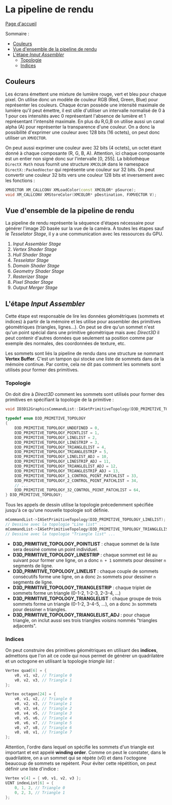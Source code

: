 # La pipeline de rendu

[Page d'accueil](README.md)

Sommaire : 
- [Couleurs](#couleurs)
- [Vue d'ensemble de la pipeline de rendu](#vue-densemble-de-la-pipeline-de-rendu)
- [L'étape *Input Assembler*](#létape-input-assembler)
    - [Topologie](#topologie)
    - [Indices](#indices)

## Couleurs
Les écrans émettent une mixture de lumière rouge, vert et bleu pour chaque pixel. On utilise donc un modèle de couleur RGB (Red, Green, Blue) pour représenter les couleurs. Chaque écran possède une intensité maximale de lumière qu'il peut émettre, il est utile d'utiliser un intervalle normalisé de 0 à 1 pour ces intensités avec 0 représentant l'absence de lumière et 1 représentant l'intensité maximale. En plus du R,G,B on utilise aussi un canal alpha (A) pour représenter la transparence d'une couleur. On a donc la possibilité d'exprimer une couleur avec 128 bits (16 octets), on peut donc utiliser un `XMVECTOR`.

On peut aussi exprimer une couleur avec 32 bits (4 octets), un octet étant donné à chaque composante (R, G, B, A). Attention, ici chaque composante est un entier non signé donc sur l'intervalle [0, 255]. La bibliothèque `DirectX Math` nous fournit une structure `XMCOLOR` dans le namespace `DirectX::PackedVector` qui représente une couleur sur 32 bits. On peut convertir une couleur 32 bits vers une couleur 128 bits et inversement avec les fonctions :
```cpp
XMVECTOR XM_CALLCONV XMLoadColor(const XMCOLOR* pSource);
void XM_CALLCONV XMStoreColor(XMCOLOR* pDestination, FXMVECTOR V);
```

## Vue d'ensemble de la pipeline de rendu
La pipeline de rendu représente la séquence d'étapes nécessaire pour générer l'image 2D basée sur la vue de la caméra. À toutes les étapes sauf le *Tesselator Stage*, il y a une communication avec les ressources du GPU.
1) *Input Assembler Stage*
2) *Vertex Shader Stage*
3) *Hull Shader Stage*
4) *Tesselator Stage*
5) *Domain Shader Stage*
6) *Geometry Shader Stage*
7) *Rasterizer Stage*
8) *Pixel Shader Stage*
9) *Output Merger Stage*


## L'étape *Input Assembler*
Cette étape est responsable de lire les données géométriques (sommets et indices) à partir de la mémoire et les utilise pour assembler des primitives géométriques (triangles, lignes...). On peut se dire qu'un sommet n'est qu'un point spécial dans une primitive géométrique mais avec *Direct3D* il peut contenir d'autres données que seulement sa position comme par exemple des normales, des coordonnées de texture, etc.

Les sommets sont liés la pipeline de rendu dans une structure se nommant **Vertex Buffer**. C'est un tampon qui stocke une liste de sommets dans de la mémoire continue. Par contre, cela ne dit pas comment les sommets sont utilisés pour former des primitives. 

### Topologie 
On doit dire à *Direct3D* comment les sommets sont utilisés pour former des primitives en spécifiant la topologie de la primitive : 
```cpp
void ID3D12GraphicsCommandList::IASetPrimitiveTopology(D3D_PRIMITIVE_TOPOLOGY Topology);

typedef enum D3D_PRIMITIVE_TOPOLOGY
{
    D3D_PRIMITIVE_TOPOLOGY_UNDEFINED = 0,
    D3D_PRIMITIVE_TOPOLOGY_POINTLIST = 1,
    D3D_PRIMITIVE_TOPOLOGY_LINELIST = 2,
    D3D_PRIMITIVE_TOPOLOGY_LINESTRIP = 3,
    D3D_PRIMITIVE_TOPOLOGY_TRIANGLELIST = 4,
    D3D_PRIMITIVE_TOPOLOGY_TRIANGLESTRIP = 5,
    D3D_PRIMITIVE_TOPOLOGY_LINELIST_ADJ = 10,
    D3D_PRIMITIVE_TOPOLOGY_LINESTRIP_ADJ = 11,
    D3D_PRIMITIVE_TOPOLOGY_TRIANGLELIST_ADJ = 12,
    D3D_PRIMITIVE_TOPOLOGY_TRIANGLESTRIP_ADJ = 13,
    D3D_PRIMITIVE_TOPOLOGY_1_CONTROL_POINT_PATCHLIST = 33,
    D3D_PRIMITIVE_TOPOLOGY_2_CONTROL_POINT_PATCHLIST = 34,
    // ...
    D3D_PRIMITIVE_TOPOLOGY_32_CONTROL_POINT_PATCHLIST = 64,
} D3D_PRIMITIVE_TOPOLOGY;
```
Tous les appels de dessin utilise la topologie précedemment spécifiée jusqu'à ce qu'une nouvelle topologie soit définie. 
```cpp
mCommandList->IASetPrimitiveTopology(D3D_PRIMITIVE_TOPOLOGY_LINELIST);
// Dessine avec la topologie "Line list" ...
mCommandList->IASetPrimitiveTopology(D3D_PRIMITIVE_TOPOLOGY_TRIANGLELIST);
// Dessine avec la topologie "Triangle list" ...
```
- **D3D_PRIMITIVE_TOPOLOGY_POINTLIST** : chaque sommet de la liste sera dessiné comme un point individuel.
- **D3D_PRIMITIVE_TOPOLOGY_LINESTRIP** : chaque sommet est lié au suivant pour former une ligne, on a donc `n + 1` sommets pour dessiner `n` segments de ligne.
- **D3D_PRIMITIVE_TOPOLOGY_LINELIST** : chaque couple de sommets consécutifs forme une ligne, on a donc `2n` sommets pour dessiner `n` segments de ligne.
- **D3D_PRIMITIVE_TOPOLOGY_TRIANGLESTRIP** : chaque triplet de sommets forme un triangle (0-1-2, 1-2-3, 2-3-4, ...)
- **D3D_PRIMITIVE_TOPOLOGY_TRIANGLELIST** : chaque groupe de trois sommets forme un triangle (0-1-2, 3-4-5, ...), on a donc `3n` sommets pour dessiner `n` triangles.
- **D3D_PRIMITIVE_TOPOLOGY_TRIANGLELIST_ADJ** : pour chaque triangle, on inclut aussi ses trois triangles voisins nommés "triangles adjacents".

### Indices
On peut construire des primitives géométriques en utilisant des **indices**, admettons que l'on ait ce code qui nous permet de générer un quadrilatère et un octogone en utilisant la topologie *triangle list* : 
```cpp
Vertex quad[6] = {
    v0, v1, v2, // Triangle 0
    v0, v2, v3, // Triangle 1
};

Vertex octagon[24] = {
    v0, v1, v2, // Triangle 0
    v0, v2, v3, // Triangle 1
    v0, v3, v4, // Triangle 2
    v0, v4, v5, // Triangle 3
    v0, v5, v6, // Triangle 4
    v0, v6, v7, // Triangle 5
    v0, v7, v8, // Triangle 6
    v0, v8, v1, // Triangle 7
};
```
Attention, l'ordre dans lequel on spécifie les sommets d'un triangle est important et est appelé **winding order**. Comme on peut le constater, dans le quadrilatère, on a un sommet qui se répète (v0) et dans l'octogone beaucoup de sommets se repètent. Pour éviter cette répétition, on peut définir une liste d'indice : 
```cpp
Vertex v[4] = { v0, v1, v2, v3 };
UINT indexList[6] = { 
    0, 1, 2, // Triangle 0
    0, 2, 3, // Triangle 1
};
```